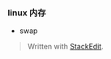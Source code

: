 
### linux 内存

* swap 

> Written with [StackEdit](https://stackedit.io/).
<!--stackedit_data:
eyJoaXN0b3J5IjpbMTQ3NTQzOTkxNywxOTIwNzQwMTUwXX0=
-->